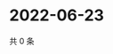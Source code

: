 # 2022-06-23

共 0 条

<!-- BEGIN WEIBO -->
<!-- 最后更新时间 Thu Jun 23 2022 13:12:23 GMT+0800 (China Standard Time) -->

<!-- END WEIBO -->
